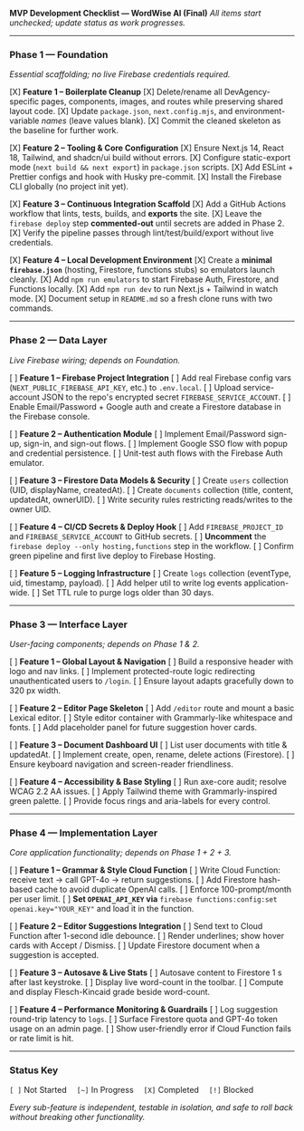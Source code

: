 **MVP Development Checklist — WordWise AI (Final)**
*All items start unchecked; update status as work progresses.*

---

### Phase 1 — Foundation

*Essential scaffolding; no live Firebase credentials required.*

\[X] **Feature 1 – Boilerplate Cleanup**
\[X] Delete/rename all DevAgency-specific pages, components, images, and routes while preserving shared layout code.
\[X] Update `package.json`, `next.config.mjs`, and environment-variable *names* (leave values blank).
\[X] Commit the cleaned skeleton as the baseline for further work.

\[X] **Feature 2 – Tooling & Core Configuration**
\[X] Ensure Next.js 14, React 18, Tailwind, and shadcn/ui build without errors.
\[X] Configure static-export mode (`next build && next export`) in `package.json` scripts.
\[X] Add ESLint + Prettier configs and hook with Husky pre-commit.
\[X] Install the Firebase CLI globally (no project init yet).

\[X] **Feature 3 – Continuous Integration Scaffold**
\[X] Add a GitHub Actions workflow that lints, tests, builds, and **exports** the site.
\[X] Leave the `firebase deploy` step **commented-out** until secrets are added in Phase 2.
\[X] Verify the pipeline passes through lint/test/build/export without live credentials.

\[X] **Feature 4 – Local Development Environment**
\[X] Create a **minimal `firebase.json`** (hosting, Firestore, functions stubs) so emulators launch cleanly.
\[X] Add `npm run emulators` to start Firebase Auth, Firestore, and Functions locally.
\[X] Add `npm run dev` to run Next.js + Tailwind in watch mode.
\[X] Document setup in `README.md` so a fresh clone runs with two commands.

---

### Phase 2 — Data Layer

*Live Firebase wiring; depends on Foundation.*

\[ ] **Feature 1 – Firebase Project Integration**
\[ ] Add real Firebase config vars (`NEXT_PUBLIC_FIREBASE_API_KEY`, etc.) to `.env.local`.
\[ ] Upload service-account JSON to the repo's encrypted secret `FIREBASE_SERVICE_ACCOUNT`.
\[ ] Enable Email/Password + Google auth and create a Firestore database in the Firebase console.

\[ ] **Feature 2 – Authentication Module**
\[ ] Implement Email/Password sign-up, sign-in, and sign-out flows.
\[ ] Implement Google SSO flow with popup and credential persistence.
\[ ] Unit-test auth flows with the Firebase Auth emulator.

\[ ] **Feature 3 – Firestore Data Models & Security**
\[ ] Create `users` collection (UID, displayName, createdAt).
\[ ] Create `documents` collection (title, content, updatedAt, ownerUID).
\[ ] Write security rules restricting reads/writes to the owner UID.

\[ ] **Feature 4 – CI/CD Secrets & Deploy Hook**
\[ ] Add `FIREBASE_PROJECT_ID` and `FIREBASE_SERVICE_ACCOUNT` to GitHub secrets.
\[ ] **Uncomment** the `firebase deploy --only hosting,functions` step in the workflow.
\[ ] Confirm green pipeline and first live deploy to Firebase Hosting.

\[ ] **Feature 5 – Logging Infrastructure**
\[ ] Create `logs` collection (eventType, uid, timestamp, payload).
\[ ] Add helper util to write log events application-wide.
\[ ] Set TTL rule to purge logs older than 30 days.

---

### Phase 3 — Interface Layer

*User-facing components; depends on Phase 1 & 2.*

\[ ] **Feature 1 – Global Layout & Navigation**
\[ ] Build a responsive header with logo and nav links.
\[ ] Implement protected-route logic redirecting unauthenticated users to `/login`.
\[ ] Ensure layout adapts gracefully down to 320 px width.

\[ ] **Feature 2 – Editor Page Skeleton**
\[ ] Add `/editor` route and mount a basic Lexical editor.
\[ ] Style editor container with Grammarly-like whitespace and fonts.
\[ ] Add placeholder panel for future suggestion hover cards.

\[ ] **Feature 3 – Document Dashboard UI**
\[ ] List user documents with title & updatedAt.
\[ ] Implement create, open, rename, delete actions (Firestore).
\[ ] Ensure keyboard navigation and screen-reader friendliness.

\[ ] **Feature 4 – Accessibility & Base Styling**
\[ ] Run axe-core audit; resolve WCAG 2.2 AA issues.
\[ ] Apply Tailwind theme with Grammarly-inspired green palette.
\[ ] Provide focus rings and aria-labels for every control.

---

### Phase 4 — Implementation Layer

*Core application functionality; depends on Phase 1 + 2 + 3.*

\[ ] **Feature 1 – Grammar & Style Cloud Function**
\[ ] Write Cloud Function: receive text → call GPT-4o → return suggestions.
\[ ] Add Firestore hash-based cache to avoid duplicate OpenAI calls.
\[ ] Enforce 100-prompt/month per user limit.
\[ ] **Set `OPENAI_API_KEY` via** `firebase functions:config:set openai.key="YOUR_KEY"` and load it in the function.

\[ ] **Feature 2 – Editor Suggestions Integration**
\[ ] Send text to Cloud Function after 1-second idle debounce.
\[ ] Render underlines; show hover cards with Accept / Dismiss.
\[ ] Update Firestore document when a suggestion is accepted.

\[ ] **Feature 3 – Autosave & Live Stats**
\[ ] Autosave content to Firestore 1 s after last keystroke.
\[ ] Display live word-count in the toolbar.
\[ ] Compute and display Flesch-Kincaid grade beside word-count.

\[ ] **Feature 4 – Performance Monitoring & Guardrails**
\[ ] Log suggestion round-trip latency to `logs`.
\[ ] Surface Firestore quota and GPT-4o token usage on an admin page.
\[ ] Show user-friendly error if Cloud Function fails or rate limit is hit.

---

### Status Key

`[ ]` Not Started  `[~]` In Progress  `[X]` Completed  `[!]` Blocked

*Every sub-feature is independent, testable in isolation, and safe to roll back without breaking other functionality.*
